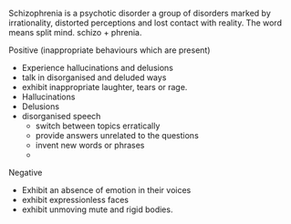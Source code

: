 Schizophrenia is a psychotic disorder a group of disorders marked by irrationality, distorted perceptions and lost contact with reality. The word means split mind. schizo + phrenia. 

Positive (inappropriate behaviours which are present)
- Experience hallucinations and delusions
- talk in disorganised and deluded ways
- exhibit inappropriate laughter, tears or rage.
- Hallucinations
- Delusions
- disorganised speech
	- switch between topics erratically
	- provide answers unrelated to the questions
	- invent new words or phrases
	- 

Negative
- Exhibit an absence of emotion in their voices
- exhibit expressionless faces
- exhibit unmoving mute and rigid bodies.
